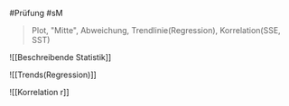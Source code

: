 #Prüfung #sM 
> 	Plot, "Mitte", Abweichung, Trendlinie(Regression), Korrelation(SSE, SST)

![[Beschreibende Statistik]]

![[Trends(Regression)]]

![[Korrelation r]]